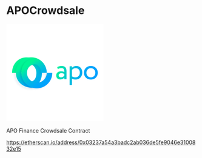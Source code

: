 # APOCrowdsale


![Screenshot](logo_transparent_256.png)


APO Finance Crowdsale Contract

https://etherscan.io/address/0x03237a54a3badc2ab036de5fe9046e3100832e15
